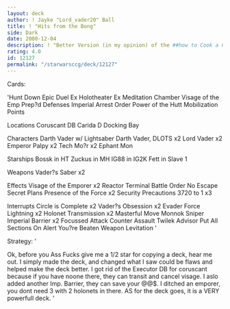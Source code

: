 ```yaml
---
layout: deck
author: ! Jayke "Lord_vader20" Ball
title: ! "Hits from the Bong"
side: Dark
date: 2000-12-04
description: ! "Better Version (in my opinion) of the ##how to Cook a Chevin deck##"
rating: 4.0
id: 12127
permalink: "/starwarsccg/deck/12127"
---
```

Cards: 

'Hunt Down
Epic Duel
Ex Holotheater
Ex Meditation Chamber
Visage of the Emp
Prep?d Defenses
Imperial Arrest Order
Power of the Hutt
Mobilization Points

Locations
Coruscant DB
Carida
D Docking Bay

Characters
Darth Vader w/ Lightsaber
Darth Vader, DLOTS x2
Lord Vader x2
Emperor Palpy x2
Tech Mo?r x2
Ephant Mon

Starships
Bossk in HT
Zuckus in MH
IG88 in IG2K
Fett in Slave 1

Weapons
Vader?s Saber x2

Effects
Visage of the Emporer x2
Reactor Terminal
Battle Order
No Escape
Secret Plans
Presence of the Force x2
Security Precautions
3720 to 1 x3

Interrupts
Circle is Complete x2
Vader?s Obsession x2
Evader
Force Lightning x2
Holonet Transmission x2
Masterful Move
Monnok
Sniper
Imperial Barrier x2
Focussed Attack
Counter Assault
Twilek Advisor
Put All Sections On Alert
You?re Beaten
Weapon Levitation  '

Strategy: '

Ok, before you Ass Fucks give me a 1/2 star for copying a deck, hear me out. I simply made the deck, and changed what I saw could be flaws and helped make the deck better. I got rid of the Executor DB for coruscant because if you have noone there, they can transit and cancel visage. I aslo added another Imp. Barrier, they can save your @@$.  I ditched an emporer, you dont need 3 with 2 holonets in there.
AS for the deck goes, it is a VERY powerfull deck.  '
